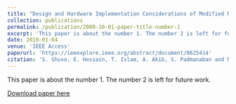 ```yaml
---
title: "Design and Hardware Implementation Considerations of Modified Multilevel Cascaded H-Bridge Inverter for Photovoltaic System"
collection: publications
permalink: /publication/2009-10-01-paper-title-number-1
excerpt: 'This paper is about the number 1. The number 2 is left for future work.'
date: 2019-01-04
venue: 'IEEE Access'
paperurl: 'https://ieeexplore.ieee.org/abstract/document/8625414'
citation: 'S. Shuvo, E. Hossain, T. Islam, A. Akib, S. Padmanaban and M. Z. R. Khan, "Design and Hardware Implementation Considerations of Modified Multilevel Cascaded H-Bridge Inverter for Photovoltaic System," in IEEE Access, vol. 7, pp. 16504-16524, 2019, doi: 10.1109/ACCESS.2019.2894757.'
---
```

This paper is about the number 1. The number 2 is left for future work.

[Download paper here](https://ieeexplore.ieee.org/stamp/stamp.jsp?tp=&arnumber=8625414)
